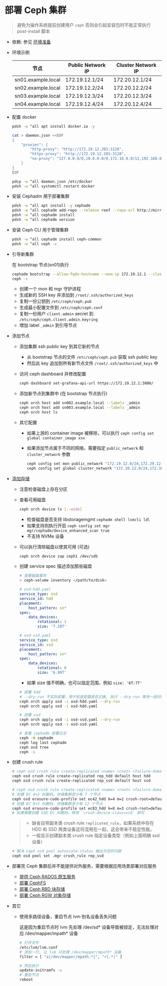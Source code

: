 # 部署 Ceph 集群

> 避免为操作系统提前创建用户 `ceph` 否则会引起安装包时不能正常执行 post-install 脚本

* 依赖: 参见 [环境准备](../docs/0-prepare.md)

* 环境示例 

    | 节点 | Public Network IP | Cluster Network IP |
    | --- | --- | --- |
    | sn01.example.local | 172.19.12.1/24 | 172.20.12.1/24 |
    | sn02.example.local | 172.19.12.2/24 | 172.20.12.2/24 |
    | sn03.example.local | 172.19.12.3/24 | 172.20.12.3/24 |
    | sn04.example.local | 172.19.12.4/24 | 172.20.12.4/24 |

* 配置 docker

    ```bash
    pdsh -w ^all apt install docker.io -y

    cat > daemon.json <<EOF
    {
        "proxies": {
            "http-proxy": "http://172.19.12.201:3128",
            "https-proxy": "http://172.19.12.201:3128",
            "no-proxy": "127.0.0.0/8,10.0.0.0/8,172.16.0.0/12,192.168.0.0/16,localhost,.example.com"
        }
    }
    EOF

    pdcp -w ^all daemon.json /etc/docker
    pdsh -w ^all systemctl restart docker
    ```

* 安装 Cephadm 用于部署集群

    ```bash
    pdsh -w ^all apt install -y cephadm
    pdsh -w ^all cephadm add-repo --release reef --repo-url http://mirrors.ustc.edu.cn/ceph
    pdsh -w ^all cephadm install
    pdsh -w ^all cephadm version
    ```

* 安装 Ceph CLI 用于管理集群

    ```bash
    pdsh -w ^all cephadm install ceph-common 
    pdsh -w ^all ceph -v
    ```

* 引导新集群

    在 bootstrap 节点(sn01)执行

    ```bash
    cephadm bootstrap --allow-fqdn-hostname --mon-ip 172.19.12.1 --cluster-network 172.20.12.0/24 
    ceph -s
    ```

    - 创建一个 mon 和 mgr 守护进程
    - 生成新的 SSH key 并添加到 `/root/.ssh/authorized_keys`
    - 复制一份公钥到 `/etc/ceph/ceph.pub`
    - 生成最小配置文件到 `/etc/ceph/ceph.conf`
    - 复制一份用户 `client.admin` secret 到 `/etc/ceph/ceph.client.admin.keyring`
    - 增加 label `_admin` 到引导节点

* 添加节点

    * 添加集群 ssh public key 到其它新的节点
        - 从 bootstrap 节点的文件 `/etc/ceph/ceph.pub` 获取 ssh public key
        - 然后此 key 追加到所有新节点文件 `/root/.ssh/authorized_keys` 中

    * 访问 ceph dashboard 并修改配置

        ```bash
        ceph dashboard set-grafana-api-url https://172.19.12.1:3000/
        ```

    * 添加新节点到集群中 (在 bootstrap 节点执行)
        
        ```bash
        ceph orch host add sn002.example.local --labels _admin
        ceph orch host add sn003.example.local --labels _admin
        ceph orch host ls
        ```
        
    * 其它配置
        - 如果上游的 container image 被移除，可以执行 `ceph config set global container_image xxx`  
        - 如果添加节点属于不同的网络，需要指定 `public_network` 和 `cluster_network` 参数

            ```bash
            ceph config set mon public_network "172.19.12.0/24,172.29.12.0/24"
            ceph config set global cluster_network "172.20.12.0/24,172.30.12.0/24"
            ```

* [添加存储](https://docs.ceph.com/en/reef/cephadm/services/osd/#cephadm-deploy-osds)

    - 注意检查磁盘上存在分区

    - 查看可用磁盘
        
        ```bash
        ceph orch device ls [--wide]
        ```
        
        - 检查磁盘是否支持 libstoragemgmt `cephadm shell lsmcli ldl`
        - 如果支持则执行开启 `ceph config set mgr mgr/cephadm/device_enhanced_scan true`
        - 不支持 NVMe 设备

    - 可以执行清除磁盘以使其可用 (可选)
        
        ```bash
        ceph orch device zap ceph1 /dev/sdb
        ```
        
    - 创建 service spec 描述添加那些磁盘
        
        ```bash
        # 查看磁盘属性
        > ceph-volume inventory </path/to/disk>
        ```
        
        ```yaml
        # osd-hdd.yaml
        service_type: osd
        service_id: hdd
        placement:
            host_pattern: sn*
        spec:
            data_devices:
                rotational: 1
                size: '7.28T'
        ```

        ```yaml
        # osd-ssd.yaml
        service_type: osd
        service_id: ssd
        placement:
            host_pattern: sn*
        spec:
            data_devices:
                rotational: 0
                size: '6.99T'
        ```

        * 如果 size 值不明确，也可以指定范围，例如 `size: '6T:7T'`
        
        ```bash
        # 部署 hdd
        # --dry-run 不实际部署，用于检查配置是否正确, 执行 --dry-run 等待一段时间后再重复执行
        ceph orch apply osd -i osd-hdd.yaml --dry-run
        ceph orch apply osd -i osd-hdd.yaml 

        # 部署 ssd
        ceph orch apply osd -i osd-ssd.yaml --dry-run
        ceph orch apply osd -i osd-ssd.yaml 

        # 查看 cephadm 部署日志
        ceph -W cephadm
        ceph log last cephadm
        ceph osd tree
        ceph -s
        ```

* 创建 crush rule
    
    ```bash
    # ceph osd crush rule create-replicated <name> <root> <failure-domain> <class>
    ceph osd crush rule create-replicated rep_hdd default host hdd
    ceph osd crush rule create-replicated rep_ssd default host ssd

    # ceph osd crush rule create-replicated <name> <root> <failure-domain> <class>
    # 创建 EC 4+2 纠删码，存储集群至少有 7 个节点
    ceph osd erasure-code-profile set ec42_hdd k=4 m=2 crush-root=default crush-failure-domain=host crush-device-class=hdd
    # 创建 EC 8+3 纠删码，存储集群至少有 12 个节点
    ceph osd erasure-code-profile set ec83_hdd k=8 m=3 crush-root=default crush-failure-domain=host crush-device-class=hdd
    # 如果需要创建 SSD EC 纠删码，修改 `crush-device-class=ssd` 即可
    ```

    > * 缺省自带副本类 crush rule `replicated_rule`，如果系统中存在 HDD 和 SSD 两类设备这将混用在一起，这会带来不稳定性能。
    > * 一般显示创建副本类 crush rule 指定设备类型（例如上面明确 ssd 设备）

    ```bash
    # 解决 ceph osd pool autoscale-status 输出为空的问题
    ceph osd pool set .mgr crush_rule rep_ssd
    ```

* 部署完 Ceph 集群后并不能提供对外服务，需要根据应用场景部署对应服务

    * [提供 Ceph RADOS 原生服务](2-ceph-rados.md)
    * [部署 CephFS](3-deploy-cephfs.md)
    * [部署 Ceph RBD 块存储](4-deploy-rbd.md)
    * [部署 Ceph RGW 对象存储](5-deploy-rgw.md)

* 其它

    * 使用多路径设备，重启节点 lvm 别名设备丢失问题

        这是因为重启节点时 lvm 先处理 /dev/sd* 设备导致被锁定，无法处理对应 /dev/mapper/mpath* 设备
        
        ```bash
        # 打开文件
        /etc/lvm/lvm.conf
        # 添加一行, 让 lvm 只处理 /dev/mapper/mpath* 设备
        filter = [ "a|/dev/mapper/mpath.*|", "r|.*|" ]
        
        # 然后执行 
        update-initramfs -u
        # 重启节点
        reboot
        ```
